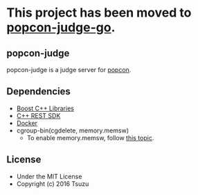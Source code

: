 # This project has been moved to [popcon-judge-go](https://github.com/cs3238-tsuzu/popcon-judge-go).

## popcon-judge
popcon-judge is a judge server for [popcon](http://github.com/cs3238-tsuzu/popcon.git).

## Dependencies
- [Boost C++ Libraries](http://boost.org)
- [C++ REST SDK](https://casablanca.codeplex.com/)
- [Docker](http://docker.com)
- cgroup-bin(cgdelete, memory.memsw)
	- To enable memory.memsw, follow [this topic](http://qiita.com/tukiyo3/items/c682ae6813ad67b1e5b6).

## License
- Under the MIT License
- Copyright (c) 2016 Tsuzu
